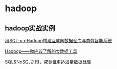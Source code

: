 hadoop
======

hadoop实战实例
----

[用SQL-on-Hadoop构建互联网数据仓库与商务智能系统](http://www.csdn.net/article/2014-03-05/2818631-SQL-on-Hadoop)

[Hadoop——你应该了解的大数据工具](http://www.csdn.net/article/2012-07-10/2807257)

[SQL&NoSQL之辩，究竟谁更适海量数据处理](http://www.csdn.net/article/2014-07-29/2820915)
